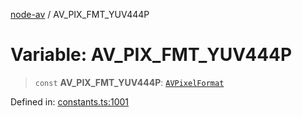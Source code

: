 [node-av](../globals.md) / AV\_PIX\_FMT\_YUV444P

# Variable: AV\_PIX\_FMT\_YUV444P

> `const` **AV\_PIX\_FMT\_YUV444P**: [`AVPixelFormat`](../type-aliases/AVPixelFormat.md)

Defined in: [constants.ts:1001](https://github.com/seydx/av/blob/f8631fc881b394300b1479f511d55cf1c370a87f/src/constants/constants.ts#L1001)
